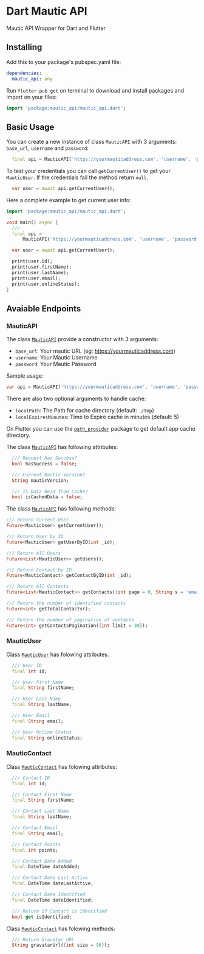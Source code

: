 # Dart Mautic API

Mautic API Wrapper for Dart and Flutter

## Installing

Add this to your package's pubspec.yaml file:

```yaml
dependencies:
  mautic_api: any
```

Run `flutter pub get` on terminal to download and install packages and import on your files:

```dart
import 'package:mautic_api/mautic_api.dart';
```

## Basic Usage

You can create a new instance of class `MauticAPI` with 3 arguments: `base_url`, `username` and `password`:

```dart
  final api = MauticAPI('https://yourmauticaddress.com', 'username', 'password');
```

To test your credentials you can call `getCurrentUser()` to get your `MauticUser`. If the credentials fail the method return `null`.

```dart
  var user = await api.getCurrentUser();
```

Here a complete example to get current user info:

```dart
import 'package:mautic_api/mautic_api.dart';

void main() async {
  ///
  final api =
      MauticAPI('https://yourmauticaddress.com', 'username', 'password');

  var user = await api.getCurrentUser();

  print(user.id);
  print(user.firstName);
  print(user.lastName);
  print(user.email);
  print(user.onlineStatus);
}
```

## Avaiable Endpoints

### MauticAPI

The class [`MauticAPI`](https://github.com/luizeof/dart-mautic-api/blob/master/lib/src/mautic_api.dart) provide a constructor with 3 arguments:

- `base_url`: Your mautic URL (eg: https://yourmauticaddress.com)
- `username`: Your Mautic Username
- `password`: Your Mautic Password

Sample usage:

```dart
var api = MauticAPI('https://yourmauticaddress.com', 'username', 'password');
```

There are also two optional arguments to handle cache:

- `localPath`: The Path for cache directory (default: `./tmp`)
- `localExpiresMinutes`: Time to Expire cache in minutes (default: 5)

On Flutter you can use the [`path_provider`](https://pub.dev/packages/path_provider) package to get default app cache directory.

The class [`MauticAPI`](https://github.com/luizeof/dart-mautic-api/blob/master/lib/src/mautic_api.dart) has following attributes:

```dart
  /// Request Has Success?
  bool hasSuccess = false;

  /// Current Mautic Version?
  String mauticVersion;

  /// Is Data Read from Cache?
  bool isCachedData = false;
```

The class [`MauticAPI`](https://github.com/luizeof/dart-mautic-api/blob/master/lib/src/mautic_api.dart) has following methods:

```dart
/// Return Current User
Future<MauticUser> getCurrentUser();

/// Return User by ID
Future<MauticUser> getUserByID(int _id);

/// Return All Users
Future<List<MauticUser>> getUsers();

/// Return Contact by ID
Future<MauticContact> getContactByID(int _id);

/// Return All Contacts
Future<List<MauticContact>> getContacts({int page = 0, String s = 'email:'});

/// Return the number of identified contacts
Future<int> getTotalContacts();

/// Return the number of pagination of contacts
Future<int> getContactsPagination({int limit = 30});
```

### MauticUser

Class [`MauticUser`](https://github.com/luizeof/dart-mautic-api/blob/master/lib/src/mautic_user.dart)  has folowing attributes:

```dart
  /// User ID
  final int id;

  /// User First Name
  final String firstName;

  /// User Last Name
  final String lastName;

  /// User Email
  final String email;

  /// User Online Status
  final String onlineStatus;
```

### MauticContact

Class [`MauticContact`](https://github.com/luizeof/dart-mautic-api/blob/master/lib/src/mautic_contact.dart)  has folowing attributes:

```dart
  /// Contact ID
  final int id;

  /// Contact First Name
  final String firstName;

  /// Contact Last Name
  final String lastName;

  /// Contact Email
  final String email;

  /// Contact Points
  final int points;

  /// Contact Date Added
  final DateTime dateAdded;

  /// Contact Date Last Active
  final DateTime dateLastActive;

  /// Contact Date Identified
  final DateTime dateIdentified;

  /// Return if Contact is Identified
  bool get isIdentified;
```

Class [`MauticContact`](https://github.com/luizeof/dart-mautic-api/blob/master/lib/src/mautic_contact.dart)  has folowing methods:

```dart
  /// Return Gravatar URL
  String gravatarUrl({int size = 96});
```
